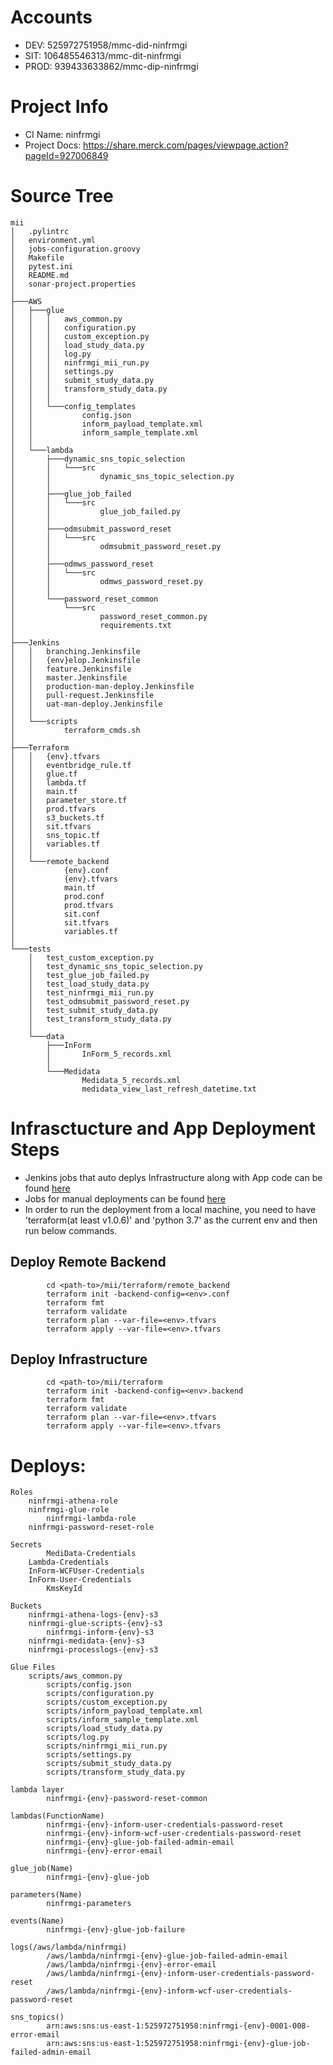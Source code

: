 # Accounts
* DEV: 525972751958/mmc-did-ninfrmgi
* SIT: 106485546313/mmc-dit-ninfrmgi
* PROD: 939433633862/mmc-dip-ninfrmgi

# Project Info
* CI Name: ninfrmgi
* Project Docs: https://share.merck.com/pages/viewpage.action?pageId=927006849

# Source Tree

```
mii
│   .pylintrc
│   environment.yml
│   jobs-configuration.groovy
│   Makefile
│   pytest.ini
│   README.md
│   sonar-project.properties
│
├───AWS
│   ├───glue
│   │   │   aws_common.py
│   │   │   configuration.py
│   │   │   custom_exception.py
│   │   │   load_study_data.py
│   │   │   log.py
│   │   │   ninfrmgi_mii_run.py
│   │   │   settings.py
│   │   │   submit_study_data.py
│   │   │   transform_study_data.py
│   │   │
│   │   └───config_templates
│   │           config.json
│   │           inform_payload_template.xml
│   │           inform_sample_template.xml
│   │
│   └───lambda
│       ├───dynamic_sns_topic_selection
│       │   └───src
│       │           dynamic_sns_topic_selection.py
│       │
│       ├───glue_job_failed
│       │   └───src
│       │           glue_job_failed.py
│       │
│       ├───odmsubmit_password_reset
│       │   └───src
│       │           odmsubmit_password_reset.py
│       │
│       ├───odmws_password_reset
│       │   └───src
│       │           odmws_password_reset.py
│       │
│       └───password_reset_common
│           └───src
│                   password_reset_common.py
│                   requirements.txt
│
├───Jenkins
│   │   branching.Jenkinsfile
│   │   {env}elop.Jenkinsfile
│   │   feature.Jenkinsfile
│   │   master.Jenkinsfile
│   │   production-man-deploy.Jenkinsfile
│   │   pull-request.Jenkinsfile
│   │   uat-man-deploy.Jenkinsfile
│   │
│   └───scripts
│           terraform_cmds.sh
│
├───Terraform
│   │   {env}.tfvars
│   │   eventbridge_rule.tf
│   │   glue.tf
│   │   lambda.tf
│   │   main.tf
│   │   parameter_store.tf
│   │   prod.tfvars
│   │   s3_buckets.tf
│   │   sit.tfvars
│   │   sns_topic.tf
│   │   variables.tf
│   │
│   └───remote_backend
│           {env}.conf
│           {env}.tfvars
│           main.tf
│           prod.conf
│           prod.tfvars
│           sit.conf
│           sit.tfvars
│           variables.tf
│
└───tests
    │   test_custom_exception.py
    │   test_dynamic_sns_topic_selection.py
    │   test_glue_job_failed.py
    │   test_load_study_data.py
    │   test_ninfrmgi_mii_run.py
    │   test_odmsubmit_password_reset.py
    │   test_submit_study_data.py
    │   test_transform_study_data.py
    │
    └───data
        ├───InForm
        │       InForm_5_records.xml
        │
        └───Medidata
                Medidata_5_records.xml
                medidata_view_last_refresh_datetime.txt

```

# Infrasctucture and App Deployment Steps
* Jenkins jobs that auto deplys Infrastructure along with App code can be found [here](https://builds.merck.com/job/BITBUCKET/job/MRLTDC/job/mii/job/multibranch-job/)
* Jobs for manual deployments can be found [here](https://builds.merck.com/job/BITBUCKET/job/MRLTDC/job/mii/job/deployments/)
* In order to run the deployment from a local machine, you need to have 'terraform(at least v1.0.6)' and 'python 3.7' as the current env and then run below commands. 

## Deploy Remote Backend

```
        cd <path-to>/mii/terraform/remote_backend
        terraform init -backend-config=<env>.conf
        terraform fmt
        terraform validate
        terraform plan --var-file=<env>.tfvars
        terraform apply --var-file=<env>.tfvars
```

## Deploy Infrastructure

```
        cd <path-to>/mii/terraform
        terraform init -backend-config=<env>.backend
        terraform fmt
        terraform validate
        terraform plan --var-file=<env>.tfvars
        terraform apply --var-file=<env>.tfvars
```

# Deploys:

```
Roles
	ninfrmgi-athena-role
	ninfrmgi-glue-role
        ninfrmgi-lambda-role
	ninfrmgi-password-reset-role
		
Secrets
        MediData-Credentials
	Lambda-Credentials
	InForm-WCFUser-Credentials
	InForm-User-Credentials
        KmsKeyId
	
Buckets
	ninfrmgi-athena-logs-{env}-s3
	ninfrmgi-glue-scripts-{env}-s3
        ninfrmgi-inform-{env}-s3
	ninfrmgi-medidata-{env}-s3
	ninfrmgi-processlogs-{env}-s3

Glue Files
	scripts/aws_common.py 
        scripts/config.json 
        scripts/configuration.py 
        scripts/custom_exception.py 
        scripts/inform_payload_template.xml 
        scripts/inform_sample_template.xml 
        scripts/load_study_data.py 
        scripts/log.py 
        scripts/ninfrmgi_mii_run.py 
        scripts/settings.py 
        scripts/submit_study_data.py 
        scripts/transform_study_data.py 

lambda layer
        ninfrmgi-{env}-password-reset-common

lambdas(FunctionName)
        ninfrmgi-{env}-inform-user-credentials-password-reset
        ninfrmgi-{env}-inform-wcf-user-credentials-password-reset
        ninfrmgi-{env}-glue-job-failed-admin-email 
        ninfrmgi-{env}-error-email 

glue_job(Name)
        ninfrmgi-{env}-glue-job 

parameters(Name)
        ninfrmgi-parameters 
		
events(Name)
        ninfrmgi-{env}-glue-job-failure 
		
logs(/aws/lambda/ninfrmgi)
        /aws/lambda/ninfrmgi-{env}-glue-job-failed-admin-email 
        /aws/lambda/ninfrmgi-{env}-error-email 
        /aws/lambda/ninfrmgi-{env}-inform-user-credentials-password-reset
        /aws/lambda/ninfrmgi-{env}-inform-wcf-user-credentials-password-reset
	
sns_topics() 
        arn:aws:sns:us-east-1:525972751958:ninfrmgi-{env}-0001-008-error-email  
        arn:aws:sns:us-east-1:525972751958:ninfrmgi-{env}-glue-job-failed-admin-email 
```


